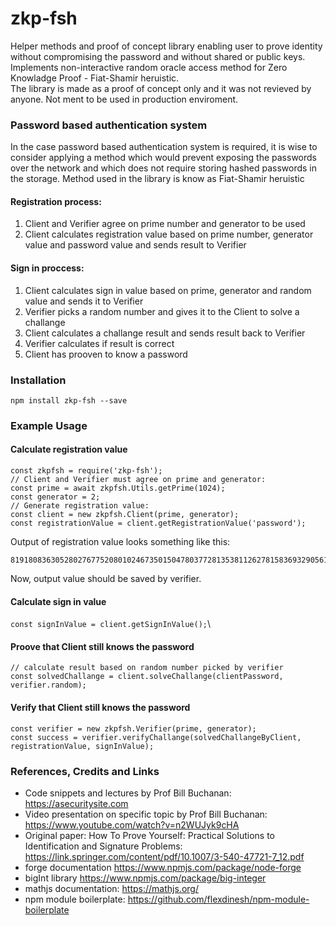 # zkp-fsh
Helper methods and proof of concept library enabling user to prove identity without compromising the password and without shared or public keys.\
Implements non-interactive random oracle access method for Zero Knowladge Proof - Fiat-Shamir heruistic.\
The library is made as a proof of concept only and it was not revieved by anyone. Not ment to be used in production enviroment.

### Password based authentication system
In the case password based authentication system is required, it is wise to consider applying a method which would prevent exposing the passwords over the network and which does not require storing hashed passwords in the storage. Method used in the library is know as Fiat-Shamir heruistic

#### Registration process:

1. Client and Verifier agree on prime number and generator to be used
2. Client calculates registration value based on prime number, generator value and password value and sends result to Verifier

#### Sign in proccess:

1. Client calculates sign in value based on prime, generator and random value and sends it to Verifier
2. Verifier picks a random number and gives it to the Client to solve a challange
3. Client calculates a challange result and sends result back to Verifier
4. Verifier calculates if result is correct
5. Client has prooven to know a password

### Installation

`npm install zkp-fsh --save`

### Example Usage

#### Calculate registration value

`const zkpfsh = require('zkp-fsh');`\
`// Client and Verifier must agree on prime and generator:`\
`const prime = await zkpfsh.Utils.getPrime(1024);`\
`const generator = 2;`\
`// Generate registration value:`\
`const client = new zkpfsh.Client(prime, generator);`\
`const registrationValue = client.getRegistrationValue('password');`

Output of registration value looks something like this:
```
81918083630528027677520801024673501504780377281353811262781583693290561188427768639436327540450677145030881356803139751493215103228371635399570220034892957774900637820715200392893486722364960314636330324326270540056429637516435175738920183492178741298866649519579841232311208766933074173045033491571187135198n
```
Now, output value should be saved by verifier.

#### Calculate sign in value
`const signInValue = client.getSignInValue();`\

#### Proove that Client still knows the password
`// calculate result based on random number picked by verifier`\
`const solvedChallange = client.solveChallange(clientPassword, verifier.random);`

#### Verify that Client still knows the password
`const verifier = new zkpfsh.Verifier(prime, generator);`\
`const success = verifier.verifyChallange(solvedChallangeByClient, registrationValue, signInValue);`

### References, Credits and Links
- Code snippets and lectures by Prof Bill Buchanan: https://asecuritysite.com
- Video presentation on specific topic by Prof Bill Buchanan: https://www.youtube.com/watch?v=n2WUJyk9cHA
- Original paper: How To Prove Yourself: Practical Solutions to Identification and Signature Problems: https://link.springer.com/content/pdf/10.1007/3-540-47721-7_12.pdf
- forge documentation https://www.npmjs.com/package/node-forge
- bigInt library https://www.npmjs.com/package/big-integer
- mathjs documentation: https://mathjs.org/
- npm module boilerplate: https://github.com/flexdinesh/npm-module-boilerplate
